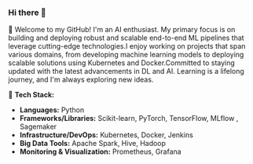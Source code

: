 ### Hi there 👋

🚀 Welcome to my GitHub! I'm an AI enthusiast. My primary focus is on building and deploying robust and scalable end-to-end ML pipelines  that leverage cutting-edge technologies.I enjoy working on projects that span various domains, from developing machine learning models to deploying scalable solutions using Kubernetes and Docker.Committed to staying updated with the latest advancements in DL and AI. Learning is a lifelong journey, and I'm always exploring new ideas. 

🔧 **Tech Stack:**
- **Languages:** Python 
- **Frameworks/Libraries:** Scikit-learn, PyTorch, TensorFlow, MLflow , Sagemaker 
- **Infrastructure/DevOps:** Kubernetes, Docker, Jenkins
- **Big Data Tools:** Apache Spark, Hive, Hadoop
- **Monitoring & Visualization:** Prometheus, Grafana



